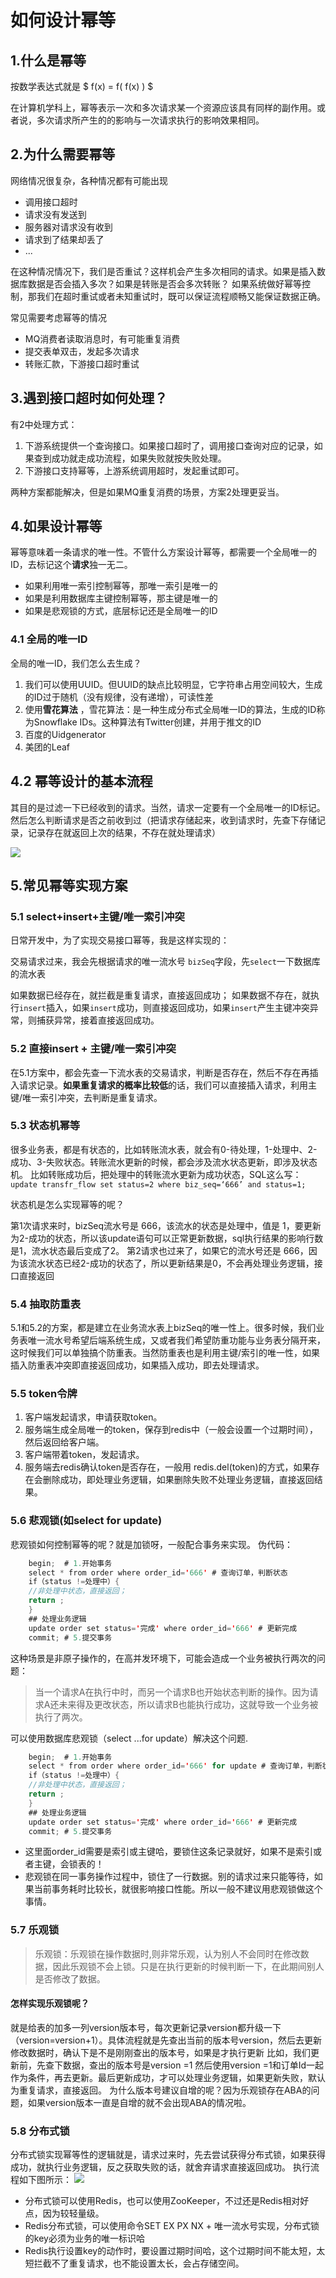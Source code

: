 # 如何设计幂等



## 1.什么是幂等
按数学表达式就是
$
f(x) = f( f(x) ) 
$

在计算机学科上，幂等表示一次和多次请求某一个资源应该具有同样的副作用。或者说，多次请求所产生的的影响与一次请求执行的影响效果相同。

## 2.为什么需要幂等
网络情况很复杂，各种情况都有可能出现
* 调用接口超时
* 请求没有发送到
* 服务器对请求没有收到
* 请求到了结果却丢了
* ...

在这种情况情况下，我们是否重试？这样机会产生多次相同的请求。如果是插入数据库数据是否会插入多次？如果是转账是否会多次转账？
如果系统做好幂等控制，那我们在超时重试或者未知重试时，既可以保证流程顺畅又能保证数据正确。

常见需要考虑幂等的情况
* MQ消费者读取消息时，有可能重复消费
* 提交表单双击，发起多次请求
* 转账汇款，下游接口超时重试



## 3.遇到接口超时如何处理？
有2中处理方式：
1. 下游系统提供一个查询接口。如果接口超时了，调用接口查询对应的记录，如果查到成功就走成功流程，如果失败就按失败处理。
2. 下游接口支持幂等，上游系统调用超时，发起重试即可。

两种方案都能解决，但是如果MQ重复消费的场景，方案2处理更妥当。

## 4.如果设计幂等
幂等意味着一条请求的唯一性。不管什么方案设计幂等，都需要一个全局唯一的ID，去标记这个**请求**独一无二。

* 如果利用唯一索引控制幂等，那唯一索引是唯一的
* 如果是利用数据库主键控制幂等，那主键是唯一的
* 如果是悲观锁的方式，底层标记还是全局唯一的ID

### 4.1 全局的唯一ID
全局的唯一ID，我们怎么去生成？
1. 我们可以使用UUID。但UUID的缺点比较明显，它字符串占用空间较大，生成的ID过于随机（没有规律，没有递增），可读性差
2. 使用**雪花算法** ，雪花算法：是一种生成分布式全局唯一ID的算法，生成的ID称为Snowflake IDs。这种算法有Twitter创建，并用于推文的ID
3. 百度的Uidgenerator
4. 美团的Leaf

## 4.2 幂等设计的基本流程
其目的是过滤一下已经收到的请求。当然，请求一定要有一个全局唯一的ID标记。然后怎么判断请求是否之前收到过（把请求存储起来，收到请求时，先查下存储记录，记录存在就返回上次的结果，不存在就处理请求）

![](./img/mideng/2022-03-05-19-29-24.png)

## 5.常见幂等实现方案
### 5.1 select+insert+主键/唯一索引冲突
日常开发中，为了实现交易接口幂等，我是这样实现的：

交易请求过来，我会先根据请求的唯一流水号 `bizSeq`字段，先`select`一下数据库的流水表

如果数据已经存在，就拦截是重复请求，直接返回成功；
如果数据不存在，就执行`insert`插入，如果`insert`成功，则直接返回成功，如果`insert`产生主键冲突异常，则捕获异常，接着直接返回成功。

### 5.2 直接insert + 主键/唯一索引冲突
在5.1方案中，都会先查一下流水表的交易请求，判断是否存在，然后不存在再插入请求记录。**如果重复请求的概率比较低**的话，我们可以直接插入请求，利用主键/唯一索引冲突，去判断是重复请求。

### 5.3 状态机幂等
很多业务表，都是有状态的，比如转账流水表，就会有0-待处理，1-处理中、2-成功、3-失败状态。转账流水更新的时候，都会涉及流水状态更新，即涉及状态机。
比如转账成功后，把处理中的转账流水更新为成功状态，SQL这么写：
`update transfr_flow set status=2 where biz_seq=‘666’ and status=1;`

状态机是怎么实现幂等的呢？

第1次请求来时，bizSeq流水号是 666，该流水的状态是处理中，值是 1，要更新为2-成功的状态，所以该update语句可以正常更新数据，sql执行结果的影响行数是1，流水状态最后变成了2。
第2请求也过来了，如果它的流水号还是 666，因为该流水状态已经2-成功的状态了，所以更新结果是0，不会再处理业务逻辑，接口直接返回

### 5.4 抽取防重表
5.1和5.2的方案，都是建立在业务流水表上bizSeq的唯一性上。很多时候，我们业务表唯一流水号希望后端系统生成，又或者我们希望防重功能与业务表分隔开来，这时候我们可以单独搞个防重表。当然防重表也是利用主键/索引的唯一性，如果插入防重表冲突即直接返回成功，如果插入成功，即去处理请求。

### 5.5 token令牌
1. 客户端发起请求，申请获取token。
2. 服务端生成全局唯一的token，保存到redis中（一般会设置一个过期时间），然后返回给客户端。
3. 客户端带着token，发起请求。
4. 服务端去redis确认token是否存在，一般用 redis.del(token)的方式，如果存在会删除成功，即处理业务逻辑，如果删除失败不处理业务逻辑，直接返回结果。

### 5.6 悲观锁(如select for update)
悲观锁如何控制幂等的呢？就是加锁呀，一般配合事务来实现。
伪代码：
```java
    begin;  # 1.开始事务
    select * from order where order_id='666' # 查询订单，判断状态
    if（status !=处理中）{
    //非处理中状态，直接返回；
    return ;
    }
    ## 处理业务逻辑
    update order set status='完成' where order_id='666' # 更新完成
    commit; # 5.提交事务
```

这种场景是非原子操作的，在高并发环境下，可能会造成一个业务被执行两次的问题：
> 当一个请求A在执行中时，而另一个请求B也开始状态判断的操作。因为请求A还未来得及更改状态，所以请求B也能执行成功，这就导致一个业务被执行了两次。

可以使用数据库悲观锁（select ...for update）解决这个问题.
```java
    begin;  # 1.开始事务
    select * from order where order_id='666' for update # 查询订单，判断状态,锁住这条记录
    if（status !=处理中）{
    //非处理中状态，直接返回；
    return ;
    }
    ## 处理业务逻辑
    update order set status='完成' where order_id='666' # 更新完成
    commit; # 5.提交事务
```
* 这里面order_id需要是索引或主键哈，要锁住这条记录就好，如果不是索引或者主键，会锁表的！
* 悲观锁在同一事务操作过程中，锁住了一行数据。别的请求过来只能等待，如果当前事务耗时比较长，就很影响接口性能。所以一般不建议用悲观锁做这个事情。

### 5.7 乐观锁
> 乐观锁：乐观锁在操作数据时,则非常乐观，认为别人不会同时在修改数据，因此乐观锁不会上锁。只是在执行更新的时候判断一下，在此期间别人是否修改了数据。

#### 怎样实现乐观锁呢？
就是给表的加多一列version版本号，每次更新记录version都升级一下（version=version+1）。具体流程就是先查出当前的版本号version，然后去更新修改数据时，确认下是不是刚刚查出的版本号，如果是才执行更新
比如，我们更新前，先查下数据，查出的版本号是version =1
然后使用version =1和订单Id一起作为条件，再去更新。最后更新成功，才可以处理业务逻辑，如果更新失败，默认为重复请求，直接返回。
为什么版本号建议自增的呢？因为乐观锁存在ABA的问题，如果version版本一直是自增的就不会出现ABA的情况啦。

### 5.8 分布式锁
分布式锁实现幂等性的逻辑就是，请求过来时，先去尝试获得分布式锁，如果获得成功，就执行业务逻辑，反之获取失败的话，就舍弃请求直接返回成功。
执行流程如下图所示：
![](./img//mideng/2022-03-05-20-28-09.png)

* 分布式锁可以使用Redis，也可以使用ZooKeeper，不过还是Redis相对好点，因为较轻量级。
* Redis分布式锁，可以使用命令SET EX PX NX + 唯一流水号实现，分布式锁的key必须为业务的唯一标识哈
* Redis执行设置key的动作时，要设置过期时间哈，这个过期时间不能太短，太短拦截不了重复请求，也不能设置太长，会占存储空间。